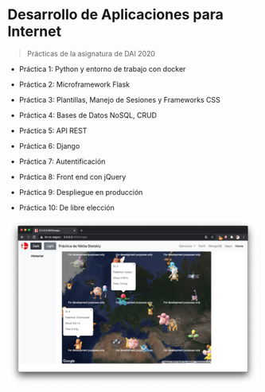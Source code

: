 # Desarrollo de Aplicaciones para Internet

> Prácticas de la asignatura de DAI 2020

- Práctica 1: Python y entorno de trabajo con docker

- Práctica 2: Microframework Flask

- Práctica 3: Plantillas, Manejo de Sesiones y Frameworks CSS

- Práctica 4: Bases de Datos NoSQL, CRUD

- Práctica 5: API REST

- Práctica 6: Django

- Práctica 7: Autentificación

- Práctica 8: Front end con jQuery

- Práctica 9: Despliegue en producción

- Práctica 10: De libre elección

<p align="center">
  <img src="../../docs/imgs/DAI.png">
</p>